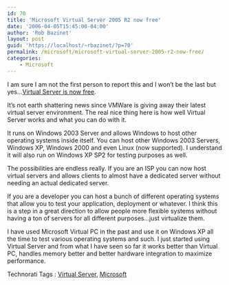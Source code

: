 ```yaml
---
id: 70
title: 'Microsoft Virtual Server 2005 R2 now free'
date: '2006-04-05T15:45:00-04:00'
author: 'Rob Bazinet'
layout: post
guid: 'https://localhost/~rbazinet/?p=70'
permalink: /microsoft/microsoft-virtual-server-2005-r2-now-free/
categories:
    - Microsoft
---
```


I am sure I am not the first person to report this and I won’t be the last but yes…[Virtual Server is now free](https://www.microsoft.com/windowsserversystem/virtualserver/default.mspx).

It’s not earth shattering news since VMWare is giving away their latest virtual server environment. The real nice thing here is how well Virtual Server works and what you can do with it.

It runs on Windows 2003 Server and allows Windows to host other operating systems inside itself. You can host other Windows 2003 Servers, Windows XP, Windows 2000 and even Linux (now supported). I understand it will also run on Windows XP SP2 for testing purposes as well.

The possibilities are endless really. If you are an ISP you can now host virtual servers and allows clients to almost have a dedicated server without needing an actual dedicated server.

If you are a developer you can host a bunch of different operating systems that allow you to test your application, deployment or whatever. I think this is a step in a great direction to allow people more flexible systems without having a ton of servers for all different purposes…just virtualize them.

I have used Microsoft Virtual PC in the past and use it on Windows XP all the time to test various operating systems and such. I just started using Virtual Server and from what I have seen so far it works better than Virtual PC, handles memory better and better hardware integration to maximize performance.

Technorati Tags : [Virtual Server](https://technorati.com/tag/Virtual%20Server), [Microsoft](https://technorati.com/tag/Microsoft)